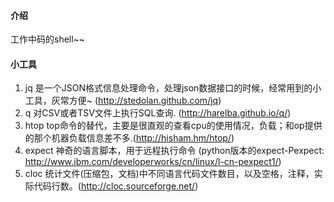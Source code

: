 #### 介绍

工作中码的shell~~

#### 小工具

1. jq 是一个JSON格式信息处理命令，处理json数据接口的时候，经常用到的小工具，灰常方便~ (http://stedolan.github.com/jq)
2. q 对CSV或者TSV文件上执行SQL查询. (http://harelba.github.io/q/)
3. htop top命令的替代，主要是很直观的查看cpu的使用情况，负载；和op提供的那个机器负载信息差不多.(http://hisham.hm/htop/)
4. expect 神奇的语言脚本，用于远程执行命令 (python版本的expect-Pexpect: http://www.ibm.com/developerworks/cn/linux/l-cn-pexpect1/)
5. cloc 统计文件(压缩包，文档)中不同语言代码文件数目，以及空格，注释，实际代码行数。(http://cloc.sourceforge.net/)
